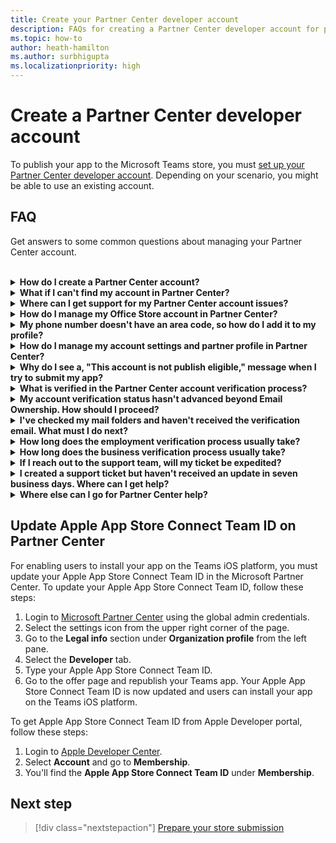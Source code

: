 ```yaml
---
title: Create your Partner Center developer account  
description: FAQs for creating a Partner Center developer account for publishing your app to the Microsoft Teams store.
ms.topic: how-to
author: heath-hamilton
ms.author: surbhigupta
ms.localizationpriority: high
---
```

# Create a Partner Center developer account

To publish your app to the Microsoft Teams store, you must [set up your Partner Center developer account](/office/dev/store/open-a-developer-account). Depending on your scenario, you might be able to use an existing account.

## FAQ

Get answers to some common questions about managing your Partner Center account.

<br>

<details>

<summary><b>How do I create a Partner Center account?</b></summary>

You can create a Partner Center account one of the following ways:

* If you're new to Partner Center and don't have a Microsoft Network Account, [create an account using the Partner Center enrollment page](/office/dev/store/open-a-developer-account#create-an-account-using-the-partner-center-enrollment-page).
* If you're already enrolled in the Microsoft Partner Network, [create an account directly from Partner Center using existing Microsoft Partner Center enrollments](/office/dev/store/open-a-developer-account#create-an-account-using-an-existing-partner-center-enrollment).

<br>

</details>

<details>

<summary><b>What if I can't find my account in Partner Center?</b></summary>

Open a [Partner Center support ticket](https://partner.microsoft.com/support/v2/?stage=1) and select the following:

| Menu | Option |
| -------   | -------  |
|Category| Commercial Marketplace|
| Topic | General Marketplace Help and How-to questions |
| Subtopic| Office add-in |

<br>

</details>

<details>

<summary><b>Where can I get support for my Partner Center account issues?</b></summary>

Visit the [publishers support page](https://aka.ms/marketplacepublishersupport) to search for your issue. If the guidance isn't helpful, create a [Partner Center support ticket](/azure/marketplace/partner-center-portal/support#how-to-open-a-support-ticket).

<br>

</details>

<details>

<summary><b>How do I manage my Office Store account in Partner Center?</b></summary>

See [manage your account through Partner Center](/office/dev/store/manage-account-settings-and-profile) for information.

<br>

</details>

<details>

<summary><b>My phone number doesn't have an area code, so how do I add it to my profile?</b></summary>

The phone number has three parts: country code, area code, and telephone number. If your phone number doesn't include an area code, leave the second box empty and complete the third box.

<br>

</details>

<details>

<summary><b>How do I manage my account settings and partner profile in Partner Center?</b></summary>

See [manage account settings and profile info](/windows/uwp/publish/manage-account-settings-and-profile#additional-settings-and-info) for information.

<br>

</details>

<details>

<summary><b>Why do I see a, "This account is not publish eligible," message when I try to submit my app?</b></summary>

You received this error message because your [account verification status](/partner-center/verification-responses) is pending. Check your status in the Partner Center [dashboard](https://partner.microsoft.com/dashboard). Select the **Settings** gear icon and choose **Developer settings > Account > Account settings**.

:::image type="content" source="~/assets/images/partner-center-verification-status.png" alt-text="Partner Center verification status.":::

<br>

</details>

<details>

<summary><b>What is verified in the Partner Center account verification process?</b></summary>

There are three verification areas, **Email Ownership**, **Employment**, and **Business**. For more information, see [what is verified and how to respond](/partner-center/verification-responses#what-is-verified-and-how-to-respond).

If you're the primary contact, global admin, or account admin, you can monitor verification status and track progress on your profile page.

Once verification process is complete, the status of your enrollment on the profile page changes from *pending* to *authorized*. The primary contact then receives an email from Microsoft within a few business days.

<br>

</details>

<details>

<summary><b>My account verification status hasn't advanced beyond Email Ownership. How should I proceed?</b></summary>

During the **Email Ownership** verification process, a verification email is sent to the primary contact. Check your primary contact inbox for an email from **maccount@microsoft.com** with the subject line **Action needed: Verify your email account with Microsoft** and complete the email verification process. The verification email is sent to the address listed on your Partner Center account settings.

Remember the following about the email verification process:

* The email verification link is only valid for seven days.
* You can request to resend the email by visiting your partner profile page and selecting the **Resend verification email** link.
* To ensure you receive the email, safe-list **microsoft.com** as a secure domain and check your junk email folders.

<br>

</details>

<details>

<summary><b>I've checked my mail folders and haven't received the verification email. What must I do next?</b></summary>

Try the following:

* Check your junk or spam folder.
* Clear the browser cache, go to your Partner Center account dashboard, and select **Resend verification email**.
* Try accessing the **Resend verification email** link from a different browser.
* Work with your IT department to ensure that the verification emails are not blocked by your email server.
* Adjust your server's spam filter to allow or safe-list all emails from **maccount@microsoft.com**.

<br>

</details>

<details>

<summary><b>How long does the employment verification process usually take?</b></summary>

If all the submitted details are correct, the employment verification process takes about two hours to complete.

<br>

</details>

<details>

<summary><b>How long does the business verification process usually take?</b></summary>

If all the required documents are submitted, business verification takes one to two business days to complete.

<br>

</details>

<details>

<summary><b>If I reach out to the support team, will my ticket be expedited?</b></summary>

Support tickets get resolved in a week. Check for updates sent to the email you provided when creating the support ticket.

<br>

</details>

<details>

<summary><b>I created a support ticket but haven't received an update in seven business days. Where can I get help?</b></summary>

Send an email to <a href="mailto:teamsubm@microsoft.com">teamsubm@microsoft.com</a> with the following details:

* **Subject Line**: Partner Center Account Issue for *your app name*.
* **Email body**:
  * Support ticket number.
  * Your seller ID.
  * A screenshot of the issue (if possible).

<br>

</details>

<details>

<summary><b>Where else can I go for Partner Center help?</b></summary>

The following resources can also assist:

* [Microsoft 365 app submission FAQ](/office/dev/store/appsource-submission-faq).
* [Commercial marketplace documentation](/azure/marketplace/).

<br>

</details>

## Update Apple App Store Connect Team ID on Partner Center

For enabling users to install your app on the Teams iOS platform, you must update your Apple App Store Connect Team ID in the Microsoft Partner Center. To update your Apple App Store Connect Team ID, follow these steps:

1. Login to [Microsoft Partner Center](https://partner.microsoft.com/dashboard/home) using the global admin credentials.
1. Select the settings icon from the upper right corner of the page.
1. Go to the **Legal info** section under **Organization profile** from the left pane.
1. Select the **Developer** tab.
1. Type your Apple App Store Connect Team ID.
1. Go to the offer page and republish your Teams app.
   Your Apple App Store Connect Team ID is now updated and users can install your app on the Teams iOS platform.

To get Apple App Store Connect Team ID from Apple Developer portal, follow these steps:

1. Login to [Apple Developer Center](https://developer.apple.com/).
1. Select **Account** and go to **Membership**.
1. You'll find the **Apple App Store Connect Team ID** under **Membership**.

## Next step

> [!div class="nextstepaction"]
> [Prepare your store submission](~/concepts/deploy-and-publish/appsource/prepare/submission-checklist.md)
